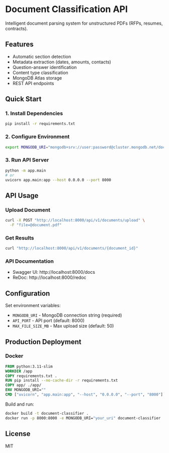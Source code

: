 # Document Classification API

Intelligent document parsing system for unstructured PDFs (RFPs, resumes, contracts).

## Features

- Automatic section detection
- Metadata extraction (dates, amounts, contacts)
- Question-answer identification
- Content type classification
- MongoDB Atlas storage
- REST API endpoints

## Quick Start

### 1. Install Dependencies

```bash
pip install -r requirements.txt
```

### 2. Configure Environment

```bash
export MONGODB_URI="mongodb+srv://user:password@cluster.mongodb.net/document_classifier"
```

### 3. Run API Server

```bash
python -m app.main
# or
uvicorn app.main:app --host 0.0.0.0 --port 8000
```

## API Usage

### Upload Document
```bash
curl -X POST "http://localhost:8000/api/v1/documents/upload" \
  -F "file=@document.pdf"
```

### Get Results
```bash
curl "http://localhost:8000/api/v1/documents/{document_id}"
```

### API Documentation
- Swagger UI: http://localhost:8000/docs
- ReDoc: http://localhost:8000/redoc

## Configuration

Set environment variables:
- `MONGODB_URI` - MongoDB connection string (required)
- `API_PORT` - API port (default: 8000)
- `MAX_FILE_SIZE_MB` - Max upload size (default: 50)

## Production Deployment

### Docker
```dockerfile
FROM python:3.11-slim
WORKDIR /app
COPY requirements.txt .
RUN pip install --no-cache-dir -r requirements.txt
COPY app/ ./app/
ENV MONGODB_URI=""
CMD ["uvicorn", "app.main:app", "--host", "0.0.0.0", "--port", "8000"]
```

Build and run:
```bash
docker build -t document-classifier .
docker run -p 8000:8000 -e MONGODB_URI="your_uri" document-classifier
```

## License

MIT

